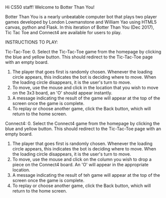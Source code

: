 Hi CS50 staff! Welcome to Botter Than You!

Botter Than You is a nearly unbeatable computer bot that plays two player games developed by London Lowmanstone and William Yao using HTML5 canvas, python and Flask. 
In this iteration of Botter Than You (Dec 2017), Tic Tac Toe and Connect4 are available for users to play.


INSTRUCTIONS TO PLAY:

Tic-Tac-Toe:
0. Select the Tic-Tac-Toe game from the homepage by clicking the blue and yellow button. This should redirect to the Tic-Tac-Toe page with an empty board.
1. The player that goes first is randomly chosen. Whenever the loading circle appears, this indicates the bot is deciding where to move. When the loading circle disappears, it is the user's turn 
to move.
2. To move, use the mouse and click in the location that you wish to move on the 3x3 board, an 'O' should appear instantly.
3. A message indicating the result of the game will appear at the top of the screen once the game is complete.
4. To replay or choose another game, click the Back button, which will return to the home screen.

Connect4:
0. Select the Connect4 game from the homepage by clicking the blue and yellow button. This should redirect to the Tic-Tac-Toe page with an empty board.
1. The player that goes first is randomly chosen. Whenever the loading circle appears, this indicates the bot is deciding where to move. When the loading circle disappears, it is the user's turn 
to move.
2. To move, use the mouse and click on the column you wish to drop a piece on the Connect4 board. An 'O' will appear in the appropriate location.
3. A message indicating the result of teh game will appear at the top of the screen once the game is complete.
4. To replay or choose another game, click the Back button, which will return to the home screen.